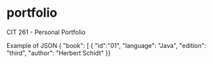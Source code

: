 # portfolio
CIT 261 - Personal Portfolio

Example of JSON
{
  "book": [
  {
    "id":"01",
    "language": "Java",
    "edition": "third",
    "author": "Herbert Schidt"
    }}

